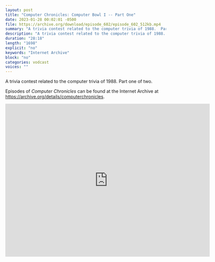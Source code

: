 ```yaml
---
layout: post
title: "Computer Chronicles: Computer Bowl I -- Part One"
date: 2023-01-28 00:02:01 -0500
file: https://archive.org/download/episode_602/episode_602_512kb.mp4
summary: "A trivia contest related to the computer trivia of 1988.  Part one of two."
description: "A trivia contest related to the computer trivia of 1988.  Part one of two."
duration: "28:18"
length: "1698"
explicit: "no" 
keywords: "Internet Archive"
block: "no" 
categories: vodcast
voices: ""
---
```


A trivia contest related to the computer trivia of 1988.  Part one of two.

Episodes of *Computer Chronicles* can be found at the Internet Archive at <https://archive.org/details/computerchronicles>.

<iframe src="https://archive.org/embed/episode_602" width="640" height="480" frameborder="0" webkitallowfullscreen="true" mozallowfullscreen="true" allowfullscreen></iframe>
